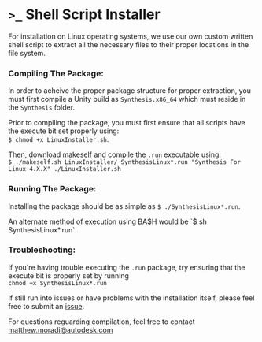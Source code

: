 # `>_` Shell Script Installer

For installation on Linux operating systems, we use our own custom written shell script to extract all the necessary files to their proper locations in the file system. 

### Compiling The Package: ###
In order to acheive the proper package structure for proper extraction, you must first compile a Unity build as `Synthesis.x86_64` which must reside in the `Synthesis` folder. 

Prior to compiling the package, you must first ensure that all scripts have the execute bit set properly using:   
`$ chmod +x LinuxInstaller.sh`. 

Then, download [makeself](https://makeself.io) and compile the `.run` executable using:  
`$ ./makeself.sh LinuxInstaller/ SynthesisLinux*.run "Synthesis For Linux 4.X.X" ./LinuxInstaller.sh`

### Running The Package: ###
Installing the package should be as simple as `$ ./SynthesisLinux*.run`.  

An alternate method of execution using BA$H would be `$ sh SynthesisLinux*.run`.

### Troubleshooting: ###
If you're having trouble executing the `.run` package, try ensuring that the execute bit is properly set by running  
`chmod +x SynthesisLinux*.run`

If still run into issues or have problems with the installation itself, please feel free to submit an [issue](https://github.com/Autodesk/synthesis/issues).

For questions reguarding compilation, feel free to contact matthew.moradi@autodesk.com
